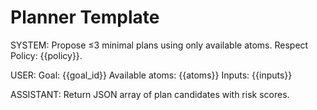 # Planner Template

SYSTEM: Propose ≤3 minimal plans using only available atoms. Respect Policy: {{policy}}.

USER: Goal: {{goal_id}}
Available atoms: {{atoms}}
Inputs: {{inputs}}

ASSISTANT: Return JSON array of plan candidates with risk scores.
